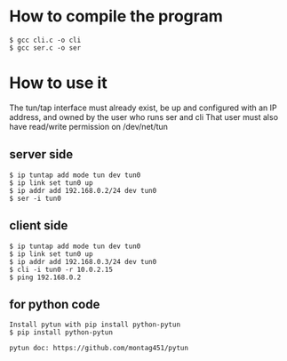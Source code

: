 # How to compile the program
```
$ gcc cli.c -o cli
$ gcc ser.c -o ser
```
# How to use it
The tun/tap interface must already exist, be up and configured with an
IP address, and owned by the user who runs ser and cli That user must also
have read/write permission on /dev/net/tun

## server side
```
$ ip tuntap add mode tun dev tun0
$ ip link set tun0 up
$ ip addr add 192.168.0.2/24 dev tun0
$ ser -i tun0
```

## client side
```
$ ip tuntap add mode tun dev tun0
$ ip link set tun0 up
$ ip addr add 192.168.0.3/24 dev tun0
$ cli -i tun0 -r 10.0.2.15
$ ping 192.168.0.2
```
## for python code 
```
Install pytun with pip install python-pytun    
$ pip install python-pytun

pytun doc: https://github.com/montag451/pytun
```
